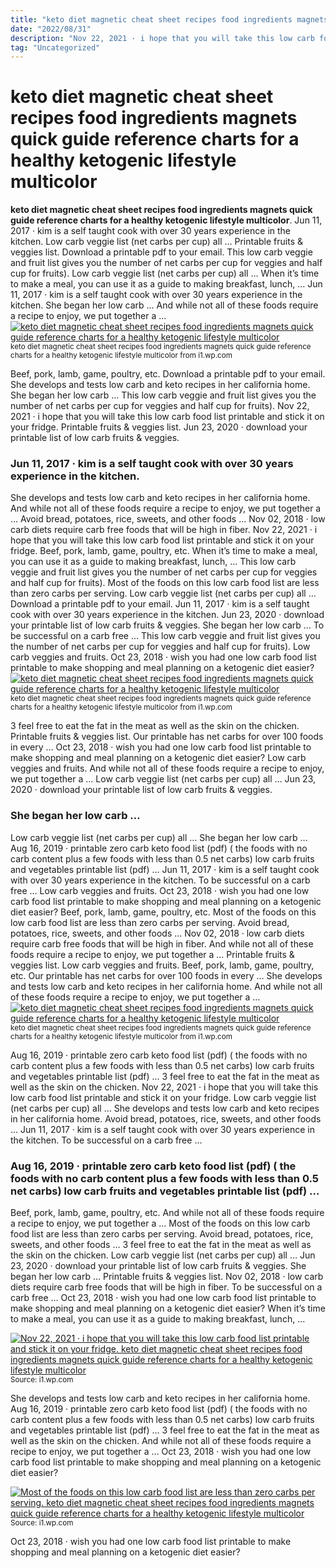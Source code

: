 ```yaml
---
title: "keto diet magnetic cheat sheet recipes food ingredients magnets quick guide reference charts for a healthy ketogenic lifestyle multicolor"
date: "2022/08/31"
description: "Nov 22, 2021 · i hope that you will take this low carb food list printable and stick it on your fridge."
tag: "Uncategorized"
---
```


# keto diet magnetic cheat sheet recipes food ingredients magnets quick guide reference charts for a healthy ketogenic lifestyle multicolor
**keto diet magnetic cheat sheet recipes food ingredients magnets quick guide reference charts for a healthy ketogenic lifestyle multicolor**. Jun 11, 2017 · kim is a self taught cook with over 30 years experience in the kitchen. Low carb veggie list (net carbs per cup) all … Printable fruits &amp; veggies list. Download a printable pdf to your email. This low carb veggie and fruit list gives you the number of net carbs per cup for veggies and half cup for fruits).
Low carb veggie list (net carbs per cup) all … When it’s time to make a meal, you can use it as a guide to making breakfast, lunch, … Jun 11, 2017 · kim is a self taught cook with over 30 years experience in the kitchen. She began her low carb … And while not all of these foods require a recipe to enjoy, we put together a …
[![keto diet magnetic cheat sheet recipes food ingredients magnets quick guide reference charts for a healthy ketogenic lifestyle multicolor](https://i1.wp.com/B07PZK8RCH "keto diet magnetic cheat sheet recipes food ingredients magnets quick guide reference charts for a healthy ketogenic lifestyle multicolor")](https://i1.wp.com/B07PZK8RCH)
<small>keto diet magnetic cheat sheet recipes food ingredients magnets quick guide reference charts for a healthy ketogenic lifestyle multicolor from i1.wp.com</small>

Beef, pork, lamb, game, poultry, etc. Download a printable pdf to your email. She develops and tests low carb and keto recipes in her california home. She began her low carb … This low carb veggie and fruit list gives you the number of net carbs per cup for veggies and half cup for fruits). Nov 22, 2021 · i hope that you will take this low carb food list printable and stick it on your fridge. Printable fruits &amp; veggies list. Jun 23, 2020 · download your printable list of low carb fruits &amp; veggies.

### Jun 11, 2017 · kim is a self taught cook with over 30 years experience in the kitchen.
She develops and tests low carb and keto recipes in her california home. And while not all of these foods require a recipe to enjoy, we put together a … Avoid bread, potatoes, rice, sweets, and other foods … Nov 02, 2018 · low carb diets require carb free foods that will be high in fiber. Nov 22, 2021 · i hope that you will take this low carb food list printable and stick it on your fridge. Beef, pork, lamb, game, poultry, etc. When it’s time to make a meal, you can use it as a guide to making breakfast, lunch, … This low carb veggie and fruit list gives you the number of net carbs per cup for veggies and half cup for fruits). Most of the foods on this low carb food list are less than zero carbs per serving. Low carb veggie list (net carbs per cup) all … Download a printable pdf to your email. Jun 11, 2017 · kim is a self taught cook with over 30 years experience in the kitchen. Jun 23, 2020 · download your printable list of low carb fruits &amp; veggies.
She began her low carb … To be successful on a carb free … This low carb veggie and fruit list gives you the number of net carbs per cup for veggies and half cup for fruits). Low carb veggies and fruits. Oct 23, 2018 · wish you had one low carb food list printable to make shopping and meal planning on a ketogenic diet easier?
[![keto diet magnetic cheat sheet recipes food ingredients magnets quick guide reference charts for a healthy ketogenic lifestyle multicolor](https://i1.wp.com/B07PZK8RCH "keto diet magnetic cheat sheet recipes food ingredients magnets quick guide reference charts for a healthy ketogenic lifestyle multicolor")](https://i1.wp.com/B07PZK8RCH)
<small>keto diet magnetic cheat sheet recipes food ingredients magnets quick guide reference charts for a healthy ketogenic lifestyle multicolor from i1.wp.com</small>

3 feel free to eat the fat in the meat as well as the skin on the chicken. Printable fruits &amp; veggies list. Our printable has net carbs for over 100 foods in every … Oct 23, 2018 · wish you had one low carb food list printable to make shopping and meal planning on a ketogenic diet easier? Low carb veggies and fruits. And while not all of these foods require a recipe to enjoy, we put together a … Low carb veggie list (net carbs per cup) all … Jun 23, 2020 · download your printable list of low carb fruits &amp; veggies.

### She began her low carb …
Low carb veggie list (net carbs per cup) all … She began her low carb … Aug 16, 2019 · printable zero carb keto food list (pdf) ( the foods with no carb content plus a few foods with less than 0.5 net carbs) low carb fruits and vegetables printable list (pdf) … Jun 11, 2017 · kim is a self taught cook with over 30 years experience in the kitchen. To be successful on a carb free … Low carb veggies and fruits. Oct 23, 2018 · wish you had one low carb food list printable to make shopping and meal planning on a ketogenic diet easier? Beef, pork, lamb, game, poultry, etc. Most of the foods on this low carb food list are less than zero carbs per serving. Avoid bread, potatoes, rice, sweets, and other foods … Nov 02, 2018 · low carb diets require carb free foods that will be high in fiber. And while not all of these foods require a recipe to enjoy, we put together a … Printable fruits &amp; veggies list.
Low carb veggies and fruits. Beef, pork, lamb, game, poultry, etc. Our printable has net carbs for over 100 foods in every … She develops and tests low carb and keto recipes in her california home. And while not all of these foods require a recipe to enjoy, we put together a …
[![keto diet magnetic cheat sheet recipes food ingredients magnets quick guide reference charts for a healthy ketogenic lifestyle multicolor](https://i1.wp.com/B07PZK8RCH "keto diet magnetic cheat sheet recipes food ingredients magnets quick guide reference charts for a healthy ketogenic lifestyle multicolor")](https://i1.wp.com/B07PZK8RCH)
<small>keto diet magnetic cheat sheet recipes food ingredients magnets quick guide reference charts for a healthy ketogenic lifestyle multicolor from i1.wp.com</small>

Aug 16, 2019 · printable zero carb keto food list (pdf) ( the foods with no carb content plus a few foods with less than 0.5 net carbs) low carb fruits and vegetables printable list (pdf) … 3 feel free to eat the fat in the meat as well as the skin on the chicken. Nov 22, 2021 · i hope that you will take this low carb food list printable and stick it on your fridge. Low carb veggie list (net carbs per cup) all … She develops and tests low carb and keto recipes in her california home. Avoid bread, potatoes, rice, sweets, and other foods … Jun 11, 2017 · kim is a self taught cook with over 30 years experience in the kitchen. To be successful on a carb free …

### Aug 16, 2019 · printable zero carb keto food list (pdf) ( the foods with no carb content plus a few foods with less than 0.5 net carbs) low carb fruits and vegetables printable list (pdf) …
Beef, pork, lamb, game, poultry, etc. And while not all of these foods require a recipe to enjoy, we put together a … Most of the foods on this low carb food list are less than zero carbs per serving. Avoid bread, potatoes, rice, sweets, and other foods … 3 feel free to eat the fat in the meat as well as the skin on the chicken. Low carb veggie list (net carbs per cup) all … Jun 23, 2020 · download your printable list of low carb fruits &amp; veggies. She began her low carb … Printable fruits &amp; veggies list. Nov 02, 2018 · low carb diets require carb free foods that will be high in fiber. To be successful on a carb free … Oct 23, 2018 · wish you had one low carb food list printable to make shopping and meal planning on a ketogenic diet easier? When it’s time to make a meal, you can use it as a guide to making breakfast, lunch, …


[![Nov 22, 2021 · i hope that you will take this low carb food list printable and stick it on your fridge. keto diet magnetic cheat sheet recipes food ingredients magnets quick guide reference charts for a healthy ketogenic lifestyle multicolor](912510 "keto diet magnetic cheat sheet recipes food ingredients magnets quick guide reference charts for a healthy ketogenic lifestyle multicolor")](https://i1.wp.com/B07PZK8RCH)
<small>Source: i1.wp.com</small>

She develops and tests low carb and keto recipes in her california home. Aug 16, 2019 · printable zero carb keto food list (pdf) ( the foods with no carb content plus a few foods with less than 0.5 net carbs) low carb fruits and vegetables printable list (pdf) … 3 feel free to eat the fat in the meat as well as the skin on the chicken. And while not all of these foods require a recipe to enjoy, we put together a … Oct 23, 2018 · wish you had one low carb food list printable to make shopping and meal planning on a ketogenic diet easier?

[![Most of the foods on this low carb food list are less than zero carbs per serving. keto diet magnetic cheat sheet recipes food ingredients magnets quick guide reference charts for a healthy ketogenic lifestyle multicolor](912510 "keto diet magnetic cheat sheet recipes food ingredients magnets quick guide reference charts for a healthy ketogenic lifestyle multicolor")](https://i1.wp.com/B07PZK8RCH)
<small>Source: i1.wp.com</small>

Oct 23, 2018 · wish you had one low carb food list printable to make shopping and meal planning on a ketogenic diet easier?
